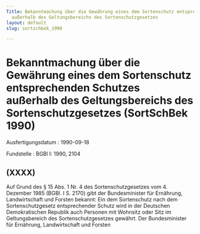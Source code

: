 ```yaml
---
Title: Bekanntmachung über die Gewährung eines dem Sortenschutz entsprechenden Schutzes
  außerhalb des Geltungsbereichs des Sortenschutzgesetzes
layout: default
slug: sortschbek_1990

---
```


# Bekanntmachung über die Gewährung eines dem Sortenschutz entsprechenden Schutzes außerhalb des Geltungsbereichs des Sortenschutzgesetzes (SortSchBek 1990)

Ausfertigungsdatum
:   1990-09-18

Fundstelle
:   BGBl I: 1990, 2104



## (XXXX)

Auf Grund des § 15 Abs. 1 Nr. 4 des Sortenschutzgesetzes vom 4.
Dezember 1985 (BGBl. I S. 2170) gibt der Bundesminister für Ernährung,
Landwirtschaft und Forsten bekannt:
Ein dem Sortenschutz nach dem Sortenschutzgesetz entsprechender Schutz
wird in der Deutschen Demokratischen Republik auch Personen mit
Wohnsitz oder Sitz im Geltungsbereich des Sortenschutzgesetzes
gewährt.
Der Bundesminister für Ernährung, Landwirtschaft und Forsten

